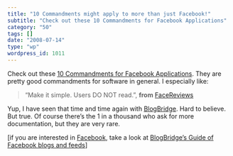 ```yaml
---
title: "10 Commandments might apply to more than just Facebook!"
subtitle: "Check out these 10 Commandments for Facebook Applications"
category: "50"
tags: []
date: "2008-07-14"
type: "wp"
wordpress_id: 1011
---
```

Check out these [10 Commandments for Facebook Applications](http://facereviews.com/2007/12/27/10-commandments-for-facebook-applications/). They are pretty good commandments for software in general. I especially like:
> “Make it simple. Users DO NOT read.”, **from** [FaceReviews](http://www.facereviews.com/)

Yup, I have seen that time and time again with [BlogBridge](http://www.blogbridge.com). Hard to believe. But true. Of course there’s the 1 in a thousand who ask for more documentation, but they are very rare.

[if you are interested in [Facebook](http://www.facebook.com), take a look at [BlogBridge’s Guide of Facebook blogs and feeds](http://library.blogbridge.com/folder/13069-world-of-facebook)]